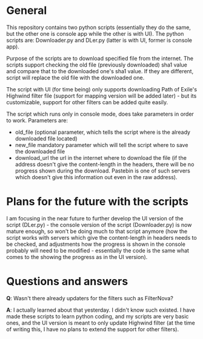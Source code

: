 # General
This repository contains two python scripts (essentially they do the same, but the other one is console app while the other is with UI). The python scripts are: Downloader.py and DLer.py (latter is with UI, former is console app).

Purpose of the scripts are to download specified file from the internet. The scripts support checking the old file (previously downloaded) sha1 value and compare that to the downloaded one's sha1 value. If they are different, script will replace the old file with the downloaded one.

The script with UI (for time being) only supports downloading Path of Exile's Highwind filter file (support for mapping version will be added later) - but its customizable, support for other filters can be added quite easily.

The script which runs only in console mode, does take parameters in order to work. Parameters are:

* old_file (optional parameter, which tells the script where is the already downloaded file located)
* new_file mandatory parameter which will tell the script where to save the downloaded file
* download_url the url in the internet where to download the file (if the address doesn't give the content-length in the headers, there will be no progress shown during the download. Pastebin is one of such servers which doesn't give this information out even in the raw address).

# Plans for the future with the scripts

I am focusing in the near future to further develop the UI version of the script (DLer.py) - the console version of the script (Downloader.py) is now mature enough, so won't be doing much to that script anymore (how the script works with servers which give the content-length in headers needs to be checked, and adjustments how the progress is shown in the console probably will need to be modified - essentially the code is the same what comes to the showing the progress as in the UI version).

# Questions and answers

**Q**: Wasn't there already updaters for the filters such as FilterNova?

**A**: I actually learned about that yesterday. I didn't know such existed. I have made these scripts to learn python coding, and my scripts are very basic ones, and the UI version is meant to only update Highwind filter (at the time of writing this, I have no plans to extend the support for other filters).

